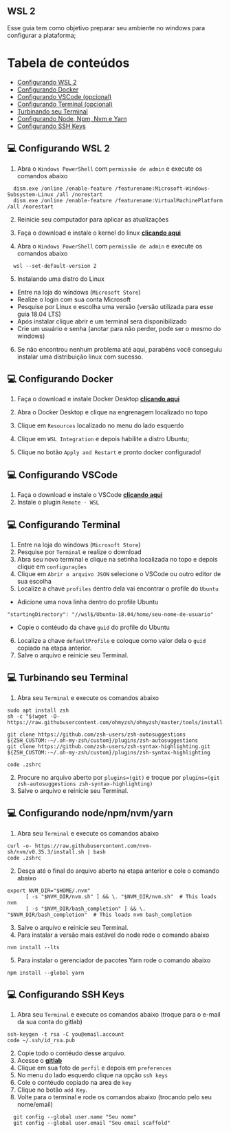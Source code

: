 ## WSL 2

Esse guia tem como objetivo preparar seu ambiente no windows para configurar a plataforma;

Tabela de conteúdos
=================
<!--ts-->
   * [Configurando WSL 2](#-configurando-wsl-2)
   * [Configurando Docker](#-configurando-docker)
   * [Configurando VSCode (opcional)](#-configurando-vscode)
   * [Configurando Terminal (opcional)](#-configurando-terminal)
   * [Turbinando seu Terminal](#-turbinando-seu-terminal)
   * [Configurando Node, Npm, Nvm e Yarn](#-configurando-node/npm/nvm/yarn) 
   * [Configurando SSH Keys](#-configurando-ssh-keys)
<!--te-->

## 💻 Configurando WSL 2
1. Abra o `Windows PowerShell` com `permissão de admin` e execute os comandos abaixo
  ```
    dism.exe /online /enable-feature /featurename:Microsoft-Windows-Subsystem-Linux /all /norestart
    dism.exe /online /enable-feature /featurename:VirtualMachinePlatform /all /norestart
  ```

2. Reinicie seu computador para aplicar as atualizações

3. Faça o download e instale o kernel do linux [**clicando aqui**](https://wslstorestorage.blob.core.windows.net/wslblob/wsl_update_x64.msi)

4. Abra o `Windows PowerShell` com `permissão de admin` e execute os comandos abaixo
  ```
    wsl --set-default-version 2
  ```

5. Instalando uma distro do Linux
  - Entre na loja do windows (`Microsoft Store`)
  - Realize o login com sua conta Microsoft
  - Pesquise por Linux e escolha uma versão (versão utilizada para esse guia 18.04 LTS)
  - Após instalar clique abrir e um terminal sera disponibilizado
  - Crie um usuário e senha (anotar para não perder, pode ser o mesmo do windows)

6. Se não encontrou nenhum problema até aqui, parabéns você conseguiu instalar uma distribuição linux com sucesso.

## 💻 Configurando Docker
1. Faça o download e instale Docker Desktop [**clicando aqui**](https://hub.docker.com/editions/community/docker-ce-desktop-windows/)

2. Abra o Docker Desktop e clique na engrenagem localizado no topo
3. Clique em `Resources` localizado no menu do lado esquerdo
4. Clique em `WSL Integration` e depois habilite a distro Ubuntu;
5. Clique no botão `Apply and Restart` e pronto docker configurado!


## 💻 Configurando VSCode
1. Faça o download e instale o VSCode [**clicando aqui**](https://code.visualstudio.com/docs/?dv=win)
2. Instale o plugin `Remote - WSL`

## 💻 Configurando Terminal
1. Entre na loja do windows (`Microsoft Store`)
2. Pesquise por `Terminal` e realize o download
3. Abra seu novo terminal e clique na setinha localizada no topo e depois clique em `configurações`
4. Clique em `Abrir o arquivo JSON` selecione o VSCode ou outro editor de sua escolha
5. Localize a chave `profiles` dentro dela vai encontrar o profile do `Ubuntu`
  - Adicione uma nova linha dentro do profile Ubuntu
  ```
  "startingDirectory": "//wsl$/Ubuntu-18.04/home/seu-nome-de-usuario"
  ```
  - Copie o contéudo da chave `guid` do profile do Ubuntu
6. Localize a chave `defaultProfile` e coloque como valor dela o `guid` copiado na etapa anterior.
7. Salve o arquivo e reinicie seu Terminal.

## 💻 Turbinando seu Terminal
1. Abra seu `Terminal` e execute os comandos abaixo
```
sudo apt install zsh
sh -c "$(wget -O- https://raw.githubusercontent.com/ohmyzsh/ohmyzsh/master/tools/install.sh)"

git clone https://github.com/zsh-users/zsh-autosuggestions ${ZSH_CUSTOM:-~/.oh-my-zsh/custom}/plugins/zsh-autosuggestions
git clone https://github.com/zsh-users/zsh-syntax-highlighting.git ${ZSH_CUSTOM:-~/.oh-my-zsh/custom}/plugins/zsh-syntax-highlighting

code .zshrc
```

2. Procure no arquivo aberto por `plugins=(git)` e troque por `plugins=(git zsh-autosuggestions zsh-syntax-highlighting)`
3. Salve o arquivo e reinicie seu Terminal.

## 💻 Configurando node/npm/nvm/yarn
1. Abra seu `Terminal` e execute os comandos abaixo
```
curl -o- https://raw.githubusercontent.com/nvm-sh/nvm/v0.35.3/install.sh | bash
code .zshrc
```

2. Desça até o final do arquivo aberto na etapa anterior e cole o comando abaixo
```
export NVM_DIR="$HOME/.nvm"
      [ -s "$NVM_DIR/nvm.sh" ] && \. "$NVM_DIR/nvm.sh"  # This loads nvm
      [ -s "$NVM_DIR/bash_completion" ] && \. "$NVM_DIR/bash_completion"  # This loads nvm bash_completion
```

3. Salve o arquivo e reinicie seu Terminal.
4. Para instalar a versão mais estável do node rode o comando abaixo
```
nvm install --lts
```

5. Para instalar o gerenciador de pacotes Yarn rode o comando abaixo
```
npm install --global yarn
```

## 💻 Configurando SSH Keys
1. Abra seu `Terminal` e execute os comandos abaixo (troque para o e-mail da sua conta do gitlab)
```
ssh-keygen -t rsa -C you@email.account
code ~/.ssh/id_rsa.pub
```

2. Copie todo o contéudo desse arquivo.
3. Acesse o [**gitlab**](https://gitlab.com/)
4. Clique em sua foto de `perfil` e depois em `preferences`
5. No menu do lado esquerdo clique na opção `ssh keys`
6. Cole o contéudo copiado na area de `key`
7. Clique no botão `add Key`.
8. Volte para o terminal e rode os comandos abaixo (trocando pelo seu nome/email)

```
  git config --global user.name "Seu nome"
  git config --global user.email "Seu email scaffold"  
```
  
